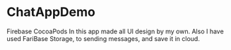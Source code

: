 # ChatAppDemo
Firebase CocoaPods
In this app made all UI design by my own. 
Also I have used FariBase Storage, to sending messages, and save it in cloud.

